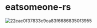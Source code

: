 # eatsomeone-rs
![22cac0f37833c9ca83f66868350f3955](https://github.com/BERADQ/eatsomeone-rs/assets/78293733/f889dc03-48db-4a79-8287-9aa6d8b101e5)
